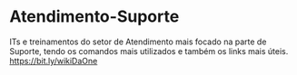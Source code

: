 # Atendimento-Suporte
ITs e treinamentos do setor de Atendimento mais focado na parte de Suporte, tendo os comandos mais utilizados e também os links mais úteis.
https://bit.ly/wikiDaOne
